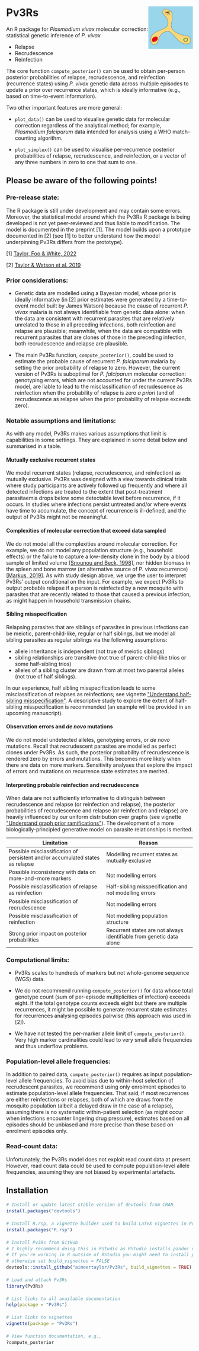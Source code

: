 # Pv3Rs <img src="man/figures/logo.png" align="right" alt="" width="120" />

An R package for *Plasmodium vivax* molecular correction: statistical genetic
inference of *P. vivax*

[//]: # (use same order as software note abstract)

- Relapse
- Recrudescence
- Reinfection

The core function `compute_posterior()` can be used to obtain per-person
posterior probabilities of relapse, recrudescence, and reinfection (recurrence
states) using *P. vivax* genetic data across multiple episodes to update a prior 
over recurrence states, which is ideally informative (e.g., based on 
time-to-event information).

Two other important features are more general:

- `plot_data()` can be used to visualise genetic data for molecular
correction regardless of the analytical method; for example, *Plasmodium
falciparum* data intended for analysis using a WHO match-counting algorithm.

- `plot_simplex()` can be used to visualise per-recurrence posterior 
probabilities of relapse, recrudescence, and reinfection, or a vector of any three
numbers in zero to one that sum to one.

## Please be aware of the following points!

### Pre-release state: 

The R package is still under development and may contain some errors. Moreover,
the statistical model around which the Pv3Rs R package is being developed is not
yet peer-reviewed and thus liable to modification. The model is documented in
the preprint [1]. The model builds upon a prototype documented in [2] (see [1]
to better understand how the model underpinning Pv3Rs differs from the
prototype).

[1] [Taylor, Foo & White, 2022](https://www.medrxiv.org/content/10.1101/2022.11.23.22282669v1)

[2] [Taylor & Watson et al. 2019](https://www.nature.com/articles/s41467-019-13412-x)

### Prior considerations: 

- Genetic data are modelled using a Bayesian model, whose prior is ideally
informative (in [2] prior estimates were generated by a time-to-event model
built by James Watson) because the cause of recurrent *P. vivax* malaria is not
always identifiable from genetic data alone: when the data are consistent with
recurrent parasites that are relatively unrelated to those in all preceding
infections, both reinfection and relapse are plausible; meanwhile, when the data
are compatible with recurrent parasites that are clones of those in the
preceding infection, both recrudescence and relapse are plausible.

- The main Pv3Rs function, `compute_posterior()`, could be used to estimate the
probable cause of recurrent *P. falciparum* malaria by setting the prior
probability of relapse to zero. However, the current version of Pv3Rs is
suboptimal for *P. falciparum* molecular correction: genotyping errors, which
are not accounted for under the current Pv3Rs model, are liable to lead to the
misclassification of recrudescence as reinfection when the probability of
relapse is zero *a priori* (and of recrudescence as relapse when the prior
probability of relapse exceeds zero). 

### Notable assumptions and limitations: 

As with any model, Pv3Rs makes various assumptions that limit is capabilities in
some settings. They are explained in some detail below and summarised in a
table.

#### Mutually exclusive recurrent states
We model recurrent states (relapse, recrudescence, and reinfection) as mutually
exclusive. Pv3Rs was designed with a view towards clinical trials where study 
participants are actively followed up frequently and where all detected 
infections are treated to the extent that post-treatment parasitaemia drops 
below some detectable level before recurrence, if it occurs. In studies where 
infections persist untreated and/or where events have time to accumulate, the 
concept of recurrence is ill-defined, and the output of Pv3Rs might not be 
meaningful.

#### Complexities of molecular correction that exceed data sampled
We do not model all the complexities around molecular correction. For example, we do 
not model any population structure (e.g., household effects) or the failure to 
capture a low-density clone in the body by a blood sample of limited volume [[Snounou
and Beck, 1998]](https://doi.org/10.1016/S0169-4758(98)01340-4), nor hidden biomass in 
the spleen and bone marrow (an alternative source of P. vivax recurrence) [[Markus, 2019]](https://doi.org/10.1016/j.pt.2019.08.009). 
As with study design above, we urge  the user to interpret Pv3Rs’ output conditional 
on the input. For example, we expect Pv3Rs to output probable relapse if a person is 
reinfected by a new mosquito with parasites that are recently related to those that 
caused a previous infection, as might happen in household transmission chains.

#### Sibling misspecification
Relapsing parasites that are siblings of parasites in previous infections can be
meiotic, parent-child-like, regular or half siblings, but we model all sibling
parasites as regular siblings via the following assumptions: 
   - allele inheritance is independent (not true of meiotic siblings)
   - sibling relationships are transitive (not true of parent-child-like trios or some half-sibling trios)
   - alleles of a sibling cluster are drawn from at most two parental alleles (not true of half siblings).

In our experience, half sibling misspecification leads to some misclassification
of relapses as reinfections; see vignette ["Understand half-sibling misspecification"](https://aimeertaylor.github.io/Pv3Rs/articles/understand-half-sibs.html). 
A descriptive study to explore the extent of half-sibling misspecification is 
recommended (an example will be provided in an upcoming manuscript).

#### Observation errors and *de novo* mutations
We do not model undetected alleles, genotyping errors, or *de novo* mutations. 
Recall that recrudescent parasites are modelled as perfect clones under Pv3Rs. As 
such, the posterior probability of recrudescence is rendered zero by errors and 
mutations. This becomes more likely when there are data on more markers. Sensitivity 
analyses that explore the impact of errors and mutations on recurrence state 
estimates are merited.

#### Interpreting probable reinfection and recrudescence
When data are not sufficiently informative to distinguish between recrudescence and 
relapse (or reinfection and relapse), the posterior probabilities of recrudescence and 
relapse (or reinfection and relapse) are heavily influenced by our uniform distribution 
over graphs (see vignette ["Understand graph prior ramifications"](https://aimeertaylor.github.io/Pv3Rs/articles/understand-graph-prior.html)). 
The development of a more biologically-principled generative model on parasite 
relationships is merited.

Limitation | Reason
----------- | ------
Possible misclassification of persistent and/or accumulated states as relapse | Modelling recurrent states as mutually exclusive
Possible inconsistency with data on more-and-more markers | Not modelling errors
Possible misclassification of relapse as reinfection | Half-sibling misspecification and not modelling errors
Possible misclassification of recrudescence | Not modelling errors
Possible misclassification of reinfection | Not modelling population structure
Strong prior impact on posterior probabilities | Recurrent states are not always identifiable from genetic data alone


### Computational limits:

- Pv3Rs scales to hundreds of markers but not whole-genome sequence (WGS) data.  

- We do not recommend running `compute_posterior()` for data whose total 
genotype count (sum of per-episode multiplicities of infection) exceeds eight. 
If the total genotype counts exceeds eight but there are multiple recurrences,
it might be possible to generate recurrent state estimates for recurrences
analysing episodes pairwise (this approach was used in [2]).

- We have not tested the per-marker allele limit of `compute_posterior()`. 
Very high marker cardinalities could lead to very small allele frequencies and 
thus underflow problems. 


### Population-level allele frequencies: 

In addition to paired data, `compute_posterior()` requires as input
population-level allele frequencies. To avoid bias due to within-host selection
of recrudescent parasites, we recommend using only enrolment episodes to
estimate population-level allele frequencies. That said, if most recurrences are
either reinfections or relapses, both of which are draws from the mosquito
population (albeit a delayed draw in the case of a relapse), assuming there is
no systematic within-patient selection (as might occur when infections encounter
lingering drug pressure), estimates based on all episodes should be unbiased and
more precise than those based on enrolment episodes only.

### Read-count data: 

Unfortunately, the Pv3Rs model does not exploit read count data at present.
However, read count data could be used to compute population-level allele
frequencies, assuming they are not biased by experimental artefacts.


## Installation 

```r
# Install or update latest stable version of devtools from CRAN
install.packages("devtools")

# Install R.rsp, a vignette builder used to build LaTeX vignettes in Pv3Rs
install.packages("R.rsp")

# Install Pv3Rs from GitHub 
# I highly recommend doing this in RStudio as RStudio installs pandoc needed to build vignettes.
# If you're working in R outside of RStudio you might need to install pandoc and check its path; 
# otherwise set build_vignettes = FALSE
devtools::install_github("aimeertaylor/Pv3Rs", build_vignettes = TRUE)

# Load and attach Pv3Rs
library(Pv3Rs)

# List links to all available documentation
help(package = "Pv3Rs")

# List links to vignettes
vignette(package = "Pv3Rs")

# View function documentation, e.g., 
?compute_posterior
```
